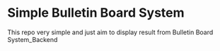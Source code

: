 # Simple Bulletin Board System

This repo very simple and just aim to display result from  Bulletin Board System_Backend
